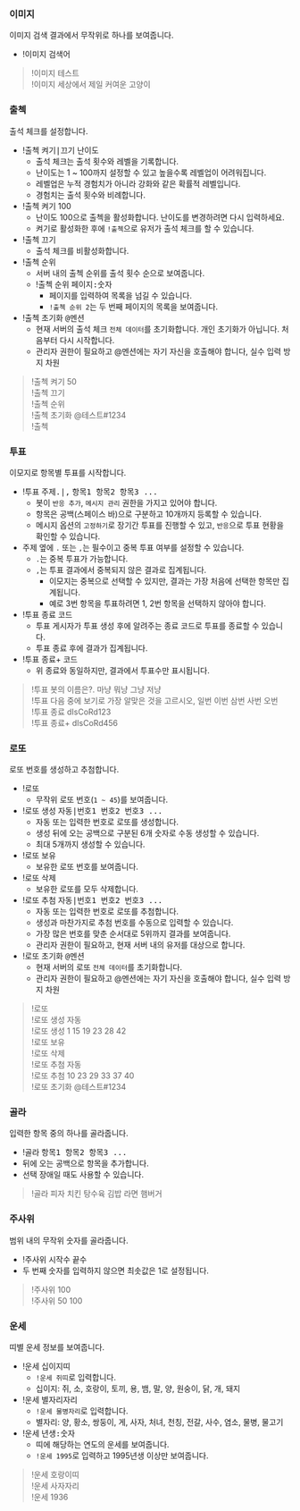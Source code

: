### 이미지
이미지 검색 결과에서 무작위로 하나를 보여줍니다.
- !이미지 <kbd>검색어</kbd>

> !이미지 테스트 <br />
> !이미지 세상에서 제일 커여운 고양이


### 출첵
출석 체크를 설정합니다.
- !출첵 <kbd>켜기|끄기</kbd> <kbd>난이도</kbd>
  - 출석 체크는 출석 횟수와 레벨을 기록합니다.
  - 난이도는 1 ~ 100까지 설정할 수 있고 높을수록 레벨업이 어려워집니다.
  - 레벨업은 누적 경험치가 아니라 강화와 같은 확률적 레벨입니다.
  - 경험치는 출석 횟수와 비례합니다.
- !출첵 켜기 100
  - 난이도 100으로 출첵을 활성화합니다. 난이도를 변경하려면 다시 입력하세요.
  - 켜기로 활성화한 후에 `!출첵`으로 유저가 출석 체크를 할 수 있습니다.
- !출첵 끄기
  - 출석 체크를 비활성화합니다.
- !출첵 순위
  - 서버 내의 출첵 순위를 출석 횟수 순으로 보여줍니다.
  - !출첵 순위 <kbd>페이지:숫자</kbd>
    - 페이지를 입력하여 목록을 넘길 수 있습니다.
    - `!출첵 순위 2`는 두 번째 페이지의 목록을 보여줍니다.
- !출첵 초기화 <kbd>@멘션</kbd>
  - 현재 서버의 출석 체크 `전체 데이터`를 초기화합니다. 개인 초기화가 아닙니다. 처음부터 다시 시작합니다.
  - 관리자 권한이 필요하고 @멘션에는 자기 자신을 호출해야 합니다, 실수 입력 방지 차원

> !출첵 켜기 50 <br />
> !출첵 끄기 <br />
> !출첵 순위 <br />
> !출첵 초기화 @테스트#1234 <br />
> !출첵


### 투표
이모지로 항목별 투표를 시작합니다.
- !투표 <kbd>주제</kbd><kbd>.|,</kbd> <kbd>항목1 항목2 항목3 ...</kbd>
  - 봇이 `반응 추가`, `메시지 관리` 권한을 가지고 있어야 합니다.
  - 항목은 공백(스페이스 바)으로 구분하고 10개까지 등록할 수 있습니다.
  - 메시지 옵션의 `고정하기`로 장기간 투표를 진행할 수 있고, `반응`으로 투표 현황을 확인할 수 있습니다.
- 주제 옆에 `.` 또는 `,`는 필수이고 중복 투표 여부를 설정할 수 있습니다.
  - `.`는 중복 투표가 가능합니다.
  - `,`는 투표 결과에서 중복되지 않은 결과로 집계됩니다.
    - 이모지는 중복으로 선택할 수 있지만, 결과는 가장 처음에 선택한 항목만 집계됩니다.
    - 예로 3번 항목을 투표하려면 1, 2번 항목을 선택하지 않아야 합니다.
- !투표 종료 <kbd>코드</kbd>
  - 투표 게시자가 투표 생성 후에 알려주는 종료 코드로 투표를 종료할 수 있습니다.
  - 투표 종료 후에 결과가 집계됩니다.
- !투표 종료+ <kbd>코드</kbd>
  - 위 종료와 동일하지만, 결과에서 투표수만 표시됩니다.

> !투표 봇의 이름은?. 마냥 뭐냥 그냥 저냥 <br />
> !투표 다음 중에 보기로 가장 알맞은 것을 고르시오, 일번 이번 삼번 사번 오번 <br />
> !투표 종료 dIsCoRd123 <br />
> !투표 종료+ dIsCoRd456


### 로또
로또 번호를 생성하고 추첨합니다.
- !로또
  - 무작위 로또 번호(`1 ~ 45`)를 보여줍니다.
- !로또 생성 <kbd>자동|번호1 번호2 번호3 ...</kbd>
  - 자동 또는 입력한 번호로 로또를 생성합니다.
  - 생성 뒤에 오는 공백으로 구분된 6개 숫자로 수동 생성할 수 있습니다.
  - 최대 5개까지 생성할 수 있습니다.
- !로또 보유
  - 보유한 로또 번호를 보여줍니다.
- !로또 삭제
  - 보유한 로또를 모두 삭제합니다.
- !로또 추첨 <kbd>자동|번호1 번호2 번호3 ...</kbd>
  - 자동 또는 입력한 번호로 로또를 추첨합니다.
  - 생성과 마찬가지로 추첨 번호를 수동으로 입력할 수 있습니다.
  - 가장 많은 번호를 맞춘 순서대로 5위까지 결과를 보여줍니다.
  - 관리자 권한이 필요하고, 현재 서버 내의 유저를 대상으로 합니다.
- !로또 초기화 <kbd>@멘션</kbd>
  - 현재 서버의 로또 `전체 데이터`를 초기화합니다.
  - 관리자 권한이 필요하고 @멘션에는 자기 자신을 호출해야 합니다, 실수 입력 방지 차원

> !로또 <br />
> !로또 생성 자동 <br />
> !로또 생성 1 15 19 23 28 42 <br />
> !로또 보유 <br />
> !로또 삭제 <br />
> !로또 추첨 자동 <br />
> !로또 추첨 10 23 29 33 37 40 <br />
> !로또 초기화 @테스트#1234


### 골라
입력한 항목 중의 하나를 골라줍니다.
- !골라 <kbd>항목1 항목2 항목3 ...</kbd>
- 뒤에 오는 공백으로 항목을 추가합니다.
- 선택 장애일 때도 사용할 수 있습니다.

> !골라 피자 치킨 탕수육 김밥 라면 햄버거


### 주사위
범위 내의 무작위 숫자를 골라줍니다.
- !주사위 <kbd>시작수</kbd> <kbd>끝수</kbd>
- 두 번째 숫자를 입력하지 않으면 최솟값은 1로 설정됩니다.

> !주사위 100 <br />
> !주사위 50 100


### 운세
띠별 운세 정보를 보여줍니다.
- !운세 <kbd>십이지</kbd>띠
  - `!운세 쥐띠`로 입력합니다.
  - 십이지: 쥐, 소, 호랑이, 토끼, 용, 뱀, 말, 양, 원숭이, 닭, 개, 돼지
- !운세 <kbd>별자리</kbd>자리
  - `!운세 물병자리`로 입력합니다.
  - 별자리: 양, 황소, 쌍둥이, 게, 사자, 처녀, 천칭, 전갈, 사수, 염소, 물병, 물고기
- !운세 <kbd>년생:숫자</kbd>
  - 띠에 해당하는 연도의 운세를 보여줍니다.
  - `!운세 1995`로 입력하고 1995년생 이상만 보여줍니다.

> !운세 호랑이띠 <br />
> !운세 사자자리 <br />
> !운세 1936
